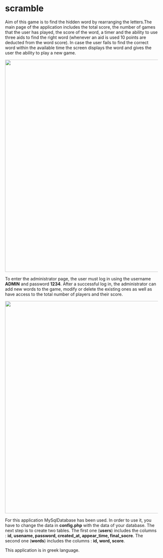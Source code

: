 # scramble

Aim of this game is to find the hidden word by rearranging the letters.The main page of the application includes the total score, the number of
games that the user has played, the score of the word, a timer and the ability to use three aids to find the right word (whenever an aid is used 10 points are deducted from the word score). In case the user fails to find the correct word within the available time the screen displays the word and gives the user the ability to play a new game. 

<img src="https://github.com/kellypat1/scramble/blob/main/scramble.gif" width="700">

To enter the administrator page, the user must log in using the username **ADMIN** and password **1234**. After a successful log in, the administrator can add new words to the game, modify or delete the existing ones as well as have access to the total number of players and their score.

<img src="https://github.com/kellypat1/scramble/blob/main/scramble_admin.gif" width="700">

For this application MySqlDatabase has been used. In order to use it, you have to change the data in **config.php** with the data of your database. The next step is to create two tables. The first one (**users**) includes the columns : **id, usename, password, created_at, appear_time, final_socre**. The second one (**words**) includes the columns : **id, word, score**.

This application is in greek language.
